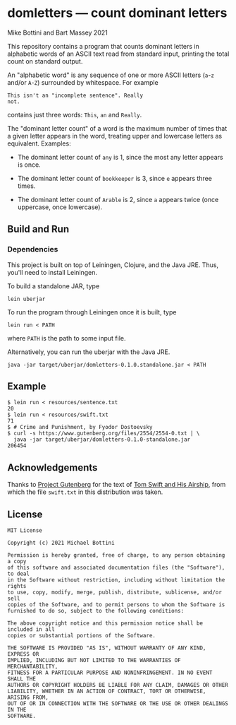 # domletters — count dominant letters
Mike Bottini and Bart Massey 2021

This repository contains a program that counts dominant
letters in alphabetic words of an ASCII text read from
standard input, printing the total count on standard output.

An "alphabetic word" is any sequence of one or more
ASCII letters (`a`-`z` and/or `A`-`Z`) surrounded by
whitespace. For example

    This isn't an "incomplete sentence". Really
    not.

contains just three words: `This`, `an` and `Really`.

The "dominant letter count" of a word is the maximum number of
times that a given letter appears in the word, treating
upper and lowercase letters as equivalent. Examples:

* The dominant letter count of `any` is 1, since the most any
  letter appears is once.

* The dominant letter count of `bookkeeper` is 3, since `e`
  appears three times.

* The dominant letter count of `Arable` is 2, since `a`
  appears twice (once uppercase, once lowercase).

## Build and Run

### Dependencies

This project is built on top of Leiningen, Clojure, and the Java JRE. Thus,
you'll need to install Leiningen.

To build a standalone JAR, type

    lein uberjar

To run the program through Leiningen once it is built, type

    lein run < PATH

where `PATH` is the path to some input file.

Alternatively, you can run the uberjar with the Java JRE.

    java -jar target/uberjar/domletters-0.1.0.standalone.jar < PATH


## Example

    $ lein run < resources/sentence.txt
    20
    $ lein run < resources/swift.txt
    71
    $ # Crime and Punishment, by Fyodor Dostoevsky
    $ curl -s https://www.gutenberg.org/files/2554/2554-0.txt | \ 
      java -jar target/uberjar/domletters-0.1.0-standalone.jar
    206454

## Acknowledgements

Thanks to [Project Gutenberg](http://gutenberg.org) for the
text of
[Tom Swift and His Airship](https://www.gutenberg.org/cache/epub/3005/pg3005.txt),
from which the file `swift.txt` in this distribution was
taken.

## License

```
MIT License

Copyright (c) 2021 Michael Bottini

Permission is hereby granted, free of charge, to any person obtaining a copy
of this software and associated documentation files (the "Software"), to deal
in the Software without restriction, including without limitation the rights
to use, copy, modify, merge, publish, distribute, sublicense, and/or sell
copies of the Software, and to permit persons to whom the Software is
furnished to do so, subject to the following conditions:

The above copyright notice and this permission notice shall be included in all
copies or substantial portions of the Software.

THE SOFTWARE IS PROVIDED "AS IS", WITHOUT WARRANTY OF ANY KIND, EXPRESS OR
IMPLIED, INCLUDING BUT NOT LIMITED TO THE WARRANTIES OF MERCHANTABILITY,
FITNESS FOR A PARTICULAR PURPOSE AND NONINFRINGEMENT. IN NO EVENT SHALL THE
AUTHORS OR COPYRIGHT HOLDERS BE LIABLE FOR ANY CLAIM, DAMAGES OR OTHER
LIABILITY, WHETHER IN AN ACTION OF CONTRACT, TORT OR OTHERWISE, ARISING FROM,
OUT OF OR IN CONNECTION WITH THE SOFTWARE OR THE USE OR OTHER DEALINGS IN THE
SOFTWARE.
```
